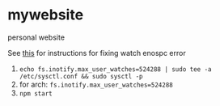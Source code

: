 # mywebsite
personal website

See [this](https://stackoverflow.com/questions/16748737/grunt-watch-error-waiting-fatal-error-watch-enospc) for instructions for fixing watch enospc error  
1. `echo fs.inotify.max_user_watches=524288 | sudo tee -a /etc/sysctl.conf && sudo sysctl -p`
1. for arch: `fs.inotify.max_user_watches=524288`
2. `npm start`